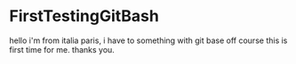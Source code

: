 # FirstTestingGitBash
hello i'm from italia paris, i have to something with git base off course this is first time for me. thanks you.
